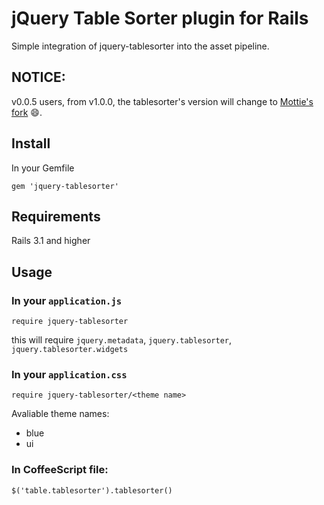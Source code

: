 jQuery Table Sorter plugin for Rails
===

Simple integration of jquery-tablesorter into the asset pipeline.

NOTICE:
---

v0.0.5 users, from v1.0.0, the tablesorter's version will change
to [Mottie's fork] :smile:.

Install
---
In your Gemfile

```
gem 'jquery-tablesorter'
```

Requirements
---

Rails 3.1 and higher

Usage
---

### In your `application.js`

```
require jquery-tablesorter
```

this will require `jquery.metadata`, `jquery.tablesorter`,
`jquery.tablesorter.widgets`

### In your `application.css`

```
require jquery-tablesorter/<theme name>
```

Avaliable theme names:

* blue
* ui

### In CoffeeScript file:

```
$('table.tablesorter').tablesorter()
```

[Mottie's fork]: https://github.com/Mottie/tablesorter

